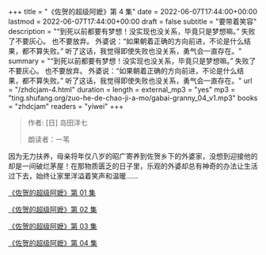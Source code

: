 +++
title = "《佐贺的超级阿嬷》第 4 集"
date = 2022-06-07T17:44:00+00:00
lastmod = 2022-06-07T17:44:00+00:00
draft = false
subtitle = "要带着笑容"
description = "“到死以前都要有梦想！没实现也没关系，毕竟只是梦想嘛。” 失败了不要灰心。 也不要放弃。 外婆说：“如果朝着正确的方向前进，不论是什么结果，都不算失败。” 听了这话，我觉得即使失败也没关系，勇气会一直存在。"
summary = "“到死以前都要有梦想！没实现也没关系，毕竟只是梦想嘛。” 失败了不要灰心。 也不要放弃。 外婆说：“如果朝着正确的方向前进，不论是什么结果，都不算失败。” 听了这话，我觉得即使失败也没关系，勇气会一直存在。"
url = "/zhdcjam-4.html"
duration = 
length = 
external_mp3 = "yes"
mp3 = "ting.shufang.org/zuo-he-de-chao-ji-a-mo/gabai-granny_04_v1.mp3"
books = "zhdcjam"
readers = "yiwei"
+++

> 作者: [日] 岛田洋七
>
> 朗读者：一苇

因为无力扶养，母亲将年仅八岁的昭广寄养到佐贺乡下的外婆家，没想到迎接他的却是一间破烂茅屋！在那物质匮乏的日子里，乐观的外婆却总有神奇的办法让生活过下去，始终让家里洋溢着笑声和温暖……

[《佐贺的超级阿嬷》第 01 集](./zhdcjam-1.html)

[《佐贺的超级阿嬷》第 02 集](./zhdcjam-2.html)

[《佐贺的超级阿嬷》第 03 集](./zhdcjam-3.html)

[《佐贺的超级阿嬷》第 04 集](./zhdcjam-4.html)
